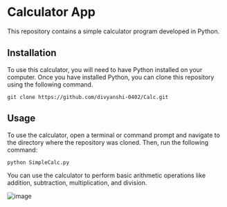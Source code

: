 # Calculator App

This repository contains a simple calculator program developed in Python.

## Installation

To use this calculator, you will need to have Python installed on your computer. Once you have installed Python, you can clone this repository using the following command. 

```
git clone https://github.com/divyanshi-0402/Calc.git
```
## Usage

To use the calculator, open a terminal or command prompt and navigate to the directory where the repository was cloned.
Then, run the following command:

```
python SimpleCalc.py
```

You can use the calculator to perform basic arithmetic operations like addition, subtraction, multiplication, and division. 

![image](https://user-images.githubusercontent.com/77962346/229346085-9fe8b9a3-842e-411f-87cb-ac09b4a7b3d3.png)
